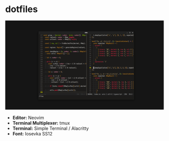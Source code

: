 # dotfiles

![preview](https://raw.githubusercontent.com/obsfx/dotfiles/master/screen.png)



- **Editor:** Neovim
- **Terminal Multiplexer:** tmux
- **Terminal:** Simple Terminal / Alacritty
- **Font:** Iosevka SS12